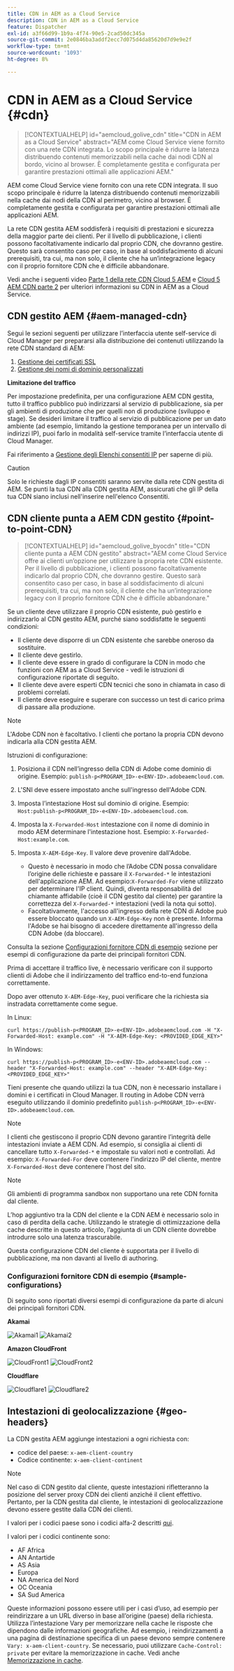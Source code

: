 ```yaml
---
title: CDN in AEM as a Cloud Service
description: CDN in AEM as a Cloud Service
feature: Dispatcher
exl-id: a3f66d99-1b9a-4f74-90e5-2cad50dc345a
source-git-commit: 2e0846ba3addf2ecc7d075d4da85620d7d9e9e2f
workflow-type: tm+mt
source-wordcount: '1093'
ht-degree: 8%

---
```


# CDN in AEM as a Cloud Service {#cdn}

>[!CONTEXTUALHELP]
>id="aemcloud_golive_cdn"
>title="CDN in AEM as a Cloud Service"
>abstract="AEM come Cloud Service viene fornito con una rete CDN integrata. Lo scopo principale è ridurre la latenza distribuendo contenuti memorizzabili nella cache dai nodi CDN al bordo, vicino al browser. È completamente gestita e configurata per garantire prestazioni ottimali alle applicazioni AEM."

AEM come Cloud Service viene fornito con una rete CDN integrata. Il suo scopo principale è ridurre la latenza distribuendo contenuti memorizzabili nella cache dai nodi della CDN al perimetro, vicino al browser. È completamente gestita e configurata per garantire prestazioni ottimali alle applicazioni AEM.

La rete CDN gestita AEM soddisferà i requisiti di prestazioni e sicurezza della maggior parte dei clienti. Per il livello di pubblicazione, i clienti possono facoltativamente indicarlo dal proprio CDN, che dovranno gestire. Questo sarà consentito caso per caso, in base al soddisfacimento di alcuni prerequisiti, tra cui, ma non solo, il cliente che ha un’integrazione legacy con il proprio fornitore CDN che è difficile abbandonare.

Vedi anche i seguenti video [Parte 1 della rete CDN Cloud 5 AEM](https://experienceleague.adobe.com/docs/experience-manager-learn/cloud-service/cloud-5/cloud5-aem-cdn-part1.html) e [Cloud 5 AEM CDN parte 2](https://experienceleague.adobe.com/docs/experience-manager-learn/cloud-service/cloud-5/cloud5-aem-cdn-part2.html) per ulteriori informazioni su CDN in AEM as a Cloud Service.

## CDN gestito AEM  {#aem-managed-cdn}

Segui le sezioni seguenti per utilizzare l’interfaccia utente self-service di Cloud Manager per prepararsi alla distribuzione dei contenuti utilizzando la rete CDN standard di AEM:

1. [Gestione dei certificati SSL](/help/implementing/cloud-manager/managing-ssl-certifications/introduction.md)
1. [Gestione dei nomi di dominio personalizzati](/help/implementing/cloud-manager/custom-domain-names/introduction.md)

**Limitazione del traffico**

Per impostazione predefinita, per una configurazione AEM CDN gestita, tutto il traffico pubblico può indirizzarsi al servizio di pubblicazione, sia per gli ambienti di produzione che per quelli non di produzione (sviluppo e stage). Se desideri limitare il traffico al servizio di pubblicazione per un dato ambiente (ad esempio, limitando la gestione temporanea per un intervallo di indirizzi IP), puoi farlo in modalità self-service tramite l’interfaccia utente di Cloud Manager.

Fai riferimento a [Gestione degli Elenchi consentiti IP](/help/implementing/cloud-manager/ip-allow-lists/introduction.md) per saperne di più.

>[!CAUTION]
>
>Solo le richieste dagli IP consentiti saranno servite dalla rete CDN gestita di AEM. Se punti la tua CDN alla CDN gestita AEM, assicurati che gli IP della tua CDN siano inclusi nell&#39;inserire nell&#39;elenco Consentiti.

## CDN cliente punta a AEM CDN gestito {#point-to-point-CDN}

>[!CONTEXTUALHELP]
>id="aemcloud_golive_byocdn"
>title="CDN cliente punta a AEM CDN gestito"
>abstract="AEM come Cloud Service offre ai clienti un’opzione per utilizzare la propria rete CDN esistente. Per il livello di pubblicazione, i clienti possono facoltativamente indicarlo dal proprio CDN, che dovranno gestire. Questo sarà consentito caso per caso, in base al soddisfacimento di alcuni prerequisiti, tra cui, ma non solo, il cliente che ha un’integrazione legacy con il proprio fornitore CDN che è difficile abbandonare."

Se un cliente deve utilizzare il proprio CDN esistente, può gestirlo e indirizzarlo al CDN gestito AEM, purché siano soddisfatte le seguenti condizioni:

* Il cliente deve disporre di un CDN esistente che sarebbe oneroso da sostituire.
* Il cliente deve gestirlo.
* Il cliente deve essere in grado di configurare la CDN in modo che funzioni con AEM as a Cloud Service - vedi le istruzioni di configurazione riportate di seguito.
* Il cliente deve avere esperti CDN tecnici che sono in chiamata in caso di problemi correlati.
* Il cliente deve eseguire e superare con successo un test di carico prima di passare alla produzione.

>[!NOTE]
>
>L&#39;Adobe CDN non è facoltativo. I clienti che portano la propria CDN devono indicarla alla CDN gestita AEM.

Istruzioni di configurazione:

1. Posiziona il CDN nell’ingresso della CDN di Adobe come dominio di origine. Esempio: `publish-p<PROGRAM_ID>-e<ENV-ID>.adobeaemcloud.com`.
1. L&#39;SNI deve essere impostato anche sull&#39;ingresso dell&#39;Adobe CDN.
1. Imposta l’intestazione Host sul dominio di origine. Esempio: `Host:publish-p<PROGRAM_ID>-e<ENV-ID>.adobeaemcloud.com`.
1. Imposta la `X-Forwarded-Host` intestazione con il nome di dominio in modo AEM determinare l&#39;intestazione host. Esempio: `X-Forwarded-Host:example.com`.
1. Imposta `X-AEM-Edge-Key`. Il valore deve provenire dall&#39;Adobe.

   * Questo è necessario in modo che l’Adobe CDN possa convalidare l’origine delle richieste e passare il `X-Forwarded-*` le intestazioni dell&#39;applicazione AEM. Ad esempio:`X-Forwarded-For` viene utilizzato per determinare l&#39;IP client. Quindi, diventa responsabilità del chiamante affidabile (cioè il CDN gestito dal cliente) per garantire la correttezza del `X-Forwarded-*` intestazioni (vedi la nota qui sotto).
   * Facoltativamente, l&#39;accesso all&#39;ingresso della rete CDN di Adobe può essere bloccato quando un `X-AEM-Edge-Key` non è presente. Informa l&#39;Adobe se hai bisogno di accedere direttamente all&#39;ingresso della CDN Adobe (da bloccare).

Consulta la sezione [Configurazioni fornitore CDN di esempio](#sample-configurations) sezione per esempi di configurazione da parte dei principali fornitori CDN.

Prima di accettare il traffico live, è necessario verificare con il supporto clienti di Adobe che il indirizzamento del traffico end-to-end funziona correttamente.

Dopo aver ottenuto `X-AEM-Edge-Key`, puoi verificare che la richiesta sia instradata correttamente come segue.

In Linux:

```
curl https://publish-p<PROGRAM_ID>-e<ENV-ID>.adobeaemcloud.com -H "X-Forwarded-Host: example.com" -H "X-AEM-Edge-Key: <PROVIDED_EDGE_KEY>"
```

In Windows:

```
curl https://publish-p<PROGRAM_ID>-e<ENV-ID>.adobeaemcloud.com --header "X-Forwarded-Host: example.com" --header "X-AEM-Edge-Key: <PROVIDED_EDGE_KEY>"
```

Tieni presente che quando utilizzi la tua CDN, non è necessario installare i domini e i certificati in Cloud Manager. Il routing in Adobe CDN verrà eseguito utilizzando il dominio predefinito `publish-p<PROGRAM_ID>-e<ENV-ID>.adobeaemcloud.com`.

>[!NOTE]
>
>I clienti che gestiscono il proprio CDN devono garantire l’integrità delle intestazioni inviate a AEM CDN. Ad esempio, si consiglia ai clienti di cancellare tutto `X-Forwarded-*` e impostale su valori noti e controllati. Ad esempio: `X-Forwarded-For` deve contenere l&#39;indirizzo IP del cliente, mentre `X-Forwarded-Host` deve contenere l&#39;host del sito.

>[!NOTE]
>
>Gli ambienti di programma sandbox non supportano una rete CDN fornita dal cliente.

L’hop aggiuntivo tra la CDN del cliente e la CDN AEM è necessario solo in caso di perdita della cache. Utilizzando le strategie di ottimizzazione della cache descritte in questo articolo, l’aggiunta di un CDN cliente dovrebbe introdurre solo una latenza trascurabile.

Questa configurazione CDN del cliente è supportata per il livello di pubblicazione, ma non davanti al livello di authoring.

### Configurazioni fornitore CDN di esempio {#sample-configurations}

Di seguito sono riportati diversi esempi di configurazione da parte di alcuni dei principali fornitori CDN.

**Akamai**

![Akamai1](assets/akamai1.png "Akamai")
![Akamai2](assets/akamai2.png "Akamai")

**Amazon CloudFront**

![CloudFront1](assets/cloudfront1.png "Amazon CloudFront")
![CloudFront2](assets/cloudfront2.png "Amazon CloudFront")

**Cloudflare**

![Cloudflare1](assets/cloudflare1.png "Cloudflare")
![Cloudflare2](assets/cloudflare2.png "Cloudflare")

## Intestazioni di geolocalizzazione {#geo-headers}

La CDN gestita AEM aggiunge intestazioni a ogni richiesta con:

* codice del paese: `x-aem-client-country`
* Codice continente: `x-aem-client-continent`

>[!NOTE]
>
>Nel caso di CDN gestito dal cliente, queste intestazioni rifletteranno la posizione del server proxy CDN dei clienti anziché il client effettivo.  Pertanto, per la CDN gestita dal cliente, le intestazioni di geolocalizzazione devono essere gestite dalla CDN dei clienti.

I valori per i codici paese sono i codici alfa-2 descritti [qui](https://en.wikipedia.org/wiki/ISO_3166-1).

I valori per i codici continente sono:

* AF Africa
* AN Antartide
* AS Asia
* Europa
* NA America del Nord
* OC Oceania
* SA Sud America

Queste informazioni possono essere utili per i casi d’uso, ad esempio per reindirizzare a un URL diverso in base all’origine (paese) della richiesta. Utilizza l’intestazione Vary per memorizzare nella cache le risposte che dipendono dalle informazioni geografiche. Ad esempio, i reindirizzamenti a una pagina di destinazione specifica di un paese devono sempre contenere `Vary: x-aem-client-country`. Se necessario, puoi utilizzare `Cache-Control: private` per evitare la memorizzazione in cache. Vedi anche [Memorizzazione in cache](/help/implementing/dispatcher/caching.md#html-text).
